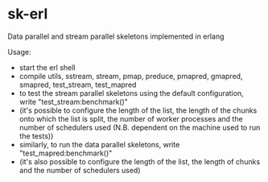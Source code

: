 # sk-erl
Data parallel and stream parallel skeletons implemented in erlang

Usage:
- start the erl shell
- compile utils, sstream, stream, pmap, preduce, pmapred, gmapred, smapred, test_stream, test_mapred
- to test the stream parallel skeletons using the default configuration, write "test_stream:benchmark()"
- (it's possible to configure the length of the list, the length of the chunks onto which the list is split, the number of worker processes and the number of schedulers used (N.B. dependent on the machine used to run the tests))
- similarly, to run the data parallel skeletons, write "test_mapred:benchmark()"
- (it's also possible to configure the length of the list, the length of chunks and the number of schedulers used)
